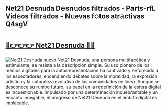 ## Net21 Desnuda D𝚎sn𝚞dos filtr𝚊dos - Parts-rfL Vid𝚎os filtr𝚊dos - N𝚞evas f𝚘tos atr𝚊ctivas Q4sgV

# <h2><a href="http://mb4tqp.tromn.icu/?c=Net21+Desnuda">🔗👉👉👉 Net21 Desnuda 🔗🔗</a></h2>

[![Net21 Desnuda nuevo](https://i.imgur.com/pEAQMta.gif)](http://mb4tqp.tromn.icu/?c=Net21+Desnuda)
Net21 Desnuda, una persona multifacética y estimulante, se resiste a la descripción simple. Su uso pionero de los medios digitales para la autorrepresentación ha cautivado y enfurecido a los espectadores, encendiendo debates sobre la moralidad, la expresión artística y la naturaleza evolutiva de las comunidades en línea. Aunque se desconoce su rumbo futuro, su papel en la redefinición de la esfera digital es incuestionable. Impulsado por una determinación inquebrantable y un encanto innegable, el progreso de Net21 Desnuda en el ámbito digital es implacable.
